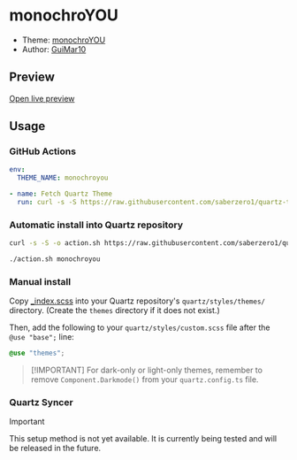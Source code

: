 # monochroYOU

- Theme: [monochroYOU](OBSIDIAN_THEME_URL%)
- Author: <a href="https://github.com/GuiMar10" target="_blank" rel="noopener noreferrer">GuiMar10</a>

## Preview

[Open live preview](https://quartz-themes.github.io/monochroyou/)

## Usage

### GitHub Actions

```yaml
env:
  THEME_NAME: monochroyou
```

```yaml
- name: Fetch Quartz Theme
  run: curl -s -S https://raw.githubusercontent.com/saberzero1/quartz-themes/master/action.sh | bash -s -- $THEME_NAME
```

### Automatic install into Quartz repository

```bash
curl -s -S -o action.sh https://raw.githubusercontent.com/saberzero1/quartz-themes/master/action.sh

./action.sh monochroyou
```

### Manual install

Copy [\_index.scss](./_index.scss) into your Quartz repository's `quartz/styles/themes/` directory. (Create the `themes` directory if it does not exist.)

Then, add the following to your `quartz/styles/custom.scss` file after the `@use "base";` line:

```scss
@use "themes";
```

> [!IMPORTANT] For dark-only or light-only themes, remember to remove `Component.Darkmode()` from your `quartz.config.ts` file.

### Quartz Syncer

> [!IMPORTANT]
> This setup method is not yet available. It is currently being tested and will be released in the future.
